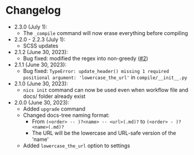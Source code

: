 # Changelog

- 2.3.0 (July 1):
    - The `_compile` command will now erase everything before compiling
- 2.2.0 - 2.2.3 (July 1):
    - SCSS updates
- 2.1.2 (June 30, 2023):
    - Bug fixed: modified the regex into non-greedy ([#2](https://github.com/nvfp/now-i-can-sleep/pull/2/commits/e8af69495f8c6fb9871a2a8a4f5ee26c5b578638))
- 2.1.1 (June 30, 2023):
    - Bug fixed: `TypeError: update_header() missing 1 required positional argument: 'lowercase_the_url'` in `compile/__init__.py`
- 2.1.0 (June 30, 2023):
    - `nics init` command can now be used even when workflow file and docs/ folder already exist
- 2.0.0 (June 30, 2023):
    - Added `upgrade` command
    - Changed docs-tree naming format:
        - From `(<order> -- )?<name> -- <url>(.md)?` to `(<order> - )?<name>(.md)?`
        - The URL will be the lowercase and URL-safe version of the 'name'
    - Added `lowercase_the_url` option to settings